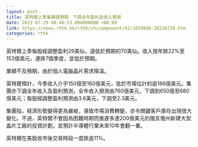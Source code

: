 ```yaml
---
layout: post
title: 英特爾上季業績遜預期　下調全年盈利及收入預測
date: 2022-07-29 08:46:53.000000000 +08:00
link: https://news.rthk.hk/rthk/ch/component/k2/1659896-20220729.htm
categories: rthk
---
```


英特爾上季每股經調整盈利29美仙，遠低於預期的70美仙。收入按年跌22%至153億美元，連跌7個季度，並低於預期。

業績不及預期，由於個人電腦晶片需求降溫。

英特爾預計，今季收入介乎150億至160億美元，低於市場估計的逾186億美元。集團亦下調全年收入及盈利預測，全年收入預測由760億美元，下調到650億至680億美元；每股經調整盈利預測由3.6美元，下調至2.3美元。

集團指，經濟形勢變得更為嚴峻，導致市場消費轉變，亦令關鍵客戶庫存出現很大變化。不過，英特爾不會因為困難時期而推遲多達200億美元的俄亥俄州新建大型晶片工廠的投資計劃，並預計半導體行業未來10年會翻一番。

英特爾在美股收市後交易時段一度跌逾11%。
